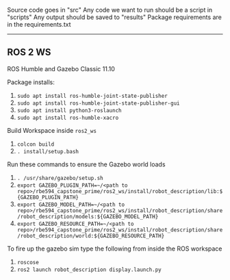 Source code goes in "src"
Any code we want to run should be a script in "scripts"
Any output should be saved to "results"
Package requirements are in the requirements.txt

---

## ROS 2 WS
ROS Humble and Gazebo Classic 11.10

Package installs:
1. `sudo apt install ros-humble-joint-state-publisher`
2. `sudo apt install ros-humble-joint-state-publisher-gui`
3. `sudo apt install python3-roslaunch`
4. `sudo apt install ros-humble-xacro`

Build Workspace inside `ros2_ws`
1. `colcon build`
2. `. install/setup.bash`

Run these commands to ensure the Gazebo world loads
1. `. /usr/share/gazebo/setup.sh`
2. `export GAZEBO_PLUGIN_PATH=~/<path to repo>/rbe594_capstone_prime/ros2_ws/install/robot_description/lib:${GAZEBO_PLUGIN_PATH}`
3. `export GAZEBO_MODEL_PATH=~/<path to repo>/rbe594_capstone_prime/ros2_ws/install/robot_description/share/robot_description/models:${GAZEBO_MODEL_PATH}`
4. `export GAZEBO_RESOURCE_PATH=~/<path to repo>/rbe594_capstone_prime/ros2_ws/install/robot_description/share/robot_description/world:${GAZEBO_RESOURCE_PATH}`


To fire up the gazebo sim type the following from inside the ROS workspace
1. `roscose`
2. `ros2 launch robot_description display.launch.py`